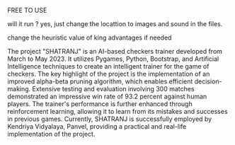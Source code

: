 FREE TO USE

will it run ?
yes, just change the locattion to images and sound in the files.

change the heuristic value of king advantages if needed

The project "SHATRANJ" is an AI-based checkers trainer developed from March to May 2023. It utilizes Pygames, Python, Bootstrap, and Artificial Intelligence techniques to create an intelligent trainer for the game of checkers. The key highlight of the project is the implementation of an improved alpha-beta pruning algorithm, which enables efficient decision-making. Extensive testing and evaluation involving 300 matches demonstrated an impressive win rate of 93.2 percent against human players. The trainer's performance is further enhanced through reinforcement learning, allowing it to learn from its mistakes and successes in previous games. Currently, SHATRANJ is successfully employed by Kendriya Vidyalaya, Panvel, providing a practical and real-life implementation of the project.
